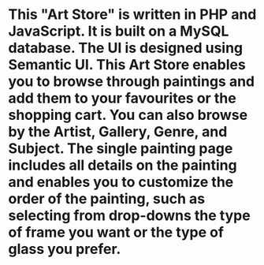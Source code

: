 # This "Art Store" is written in PHP and JavaScript. It is built on a MySQL database. The UI is designed using Semantic UI. This Art Store enables you to browse through paintings and add them to your favourites or the shopping cart. You can also browse by the Artist, Gallery, Genre, and Subject. The single painting page includes all details on the painting and enables you to customize the order of the painting, such as selecting from drop-downs the type of frame you want or the type of glass you prefer.
